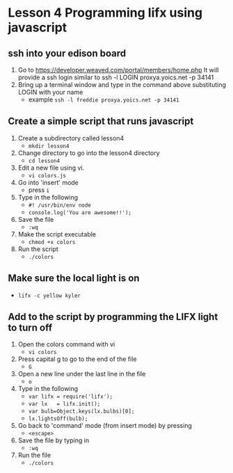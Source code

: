 # Lesson 4 Programming lifx using javascript

## ssh into your edison board
1. Go to https://developer.weaved.com/portal/members/home.php
It will provide a ssh login similar to
ssh -l LOGIN proxya.yoics.net -p 34141
2. Bring up a terminal window and type in the command above substituting LOGIN with your name
   * example `ssh -l freddie proxya.yoics.net -p 34141`

## Create a simple script that runs javascript
1. Create a subdirectory called lesson4
   * `mkdir lesson4`
2. Change directory to go into the lesson4 directory
   * `cd lesson4`
3. Edit a new file using vi. 
   * `vi colors.js`
4. Go into 'insert' mode 
   * press `i`
5. Type in the following
   * `#! /usr/bin/env node`
   * `console.log('You are awesome!!');`
6. Save the file 
   * `:wq`
7. Make the script executable
   * `chmod +x colors`
8. Run the script
   * `./colors`

## Make sure the local light is on
   * `lifx -c yellow kyler`

## Add to the script by programming the LIFX light to turn off
1. Open the colors command with vi
   * `vi colors`
2. Press capital g to go to the end of the file
   * `G`
3. Open a new line under the last line in the file
   * `o`
4. Type in the following
   * `var lifx = require('lifx');`
   * `var lx   = lifx.init();`
   * `var bulb=Object.keys(lx.bulbs)[0];`
   * `lx.lightsOff(bulb);`
5. Go back to 'command' mode (from insert mode) by pressing
   * `<escape>`
6. Save the file by typing in
   * `:wq`
7. Run the file
   * `./colors`
 

